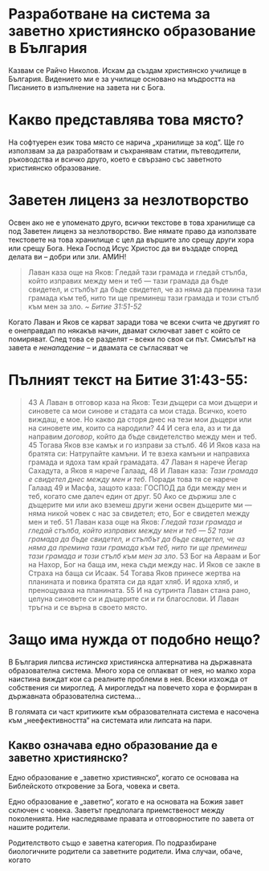 # Разработване на система за заветно християнско образование в България

Казвам се Райчо Николов. Искам да създам християнско училище в България. Видението ми е за училище основано на мъдростта на Писанието в изпълнение на завета ни с Бога. 

# Какво представлява това място?

На софтуерен език това място се нарича „хранилище за код“. Ще го използвам за да разработвам и съхранявам статии, пътеводители, ръководства и всичко друго, което е свързано със заветното християнско образование.

# Заветен лиценз за незлотворство

Освен ако не е упоменато друго, всички текстове в това хранилище са под Заветен лиценз за незлотворство. Вие нямате право да използвате текстовете на това хранилище с цел да вършите зло срещу други хора или срещу Бога. Нека Господ Исус Христос да ви въздаде според делата ви – добри или зли. АМИН!

> Лаван каза още на Яков: Гледай тази грамада и гледай стълба, който изправих между мен и теб — тази грамада да бъде свидетел, и стълбът да бъде свидетел, че аз няма да премина тази грамада към теб, нито ти ще преминеш тази грамада и този стълб към мен за зло.
> _~ Битие 31:51-52_

Когато Лаван и Яков се карват заради това че всеки счита че другият го е онеправдал по някакъв начин, двамат сключват завет с който се помиряват. След това се разделят – всеки по своя си път. Смисълът на завета е _ненападение_ – и двамата се съгласяват че 

# Пълният текст на Битие 31:43-55:
> 43  А Лаван в отговор каза на Яков: Тези дъщери са мои дъщери и синовете са мои синове и стадата са мои стада. Всичко, което виждаш, е мое. Но какво да сторя днес на тези мои дъщери или на синовете им, които са народили? 
> 44  И сега ела, аз и ти да направим *договор*, който да бъде свидетелство между мен и теб. 45  Тогава Яков взе камък и го изправи за стълб. 46  И Яков каза на братята си: Натрупайте камъни. И те взеха камъни и направиха грамада и ядоха там край грамадата. 47  Лаван я нарече Йегар Сахадута, а Яков я нарече Галаад, 48  И Лаван каза: *Тази грамада е свидетел днес между мен и теб*. Поради това тя се нарече Галаад 49  и Масфа, защото каза: ГОСПОД да бди между мен и теб, когато сме далеч един от друг. 50  Ако се държиш зле с дъщерите ми или ако вземеш други жени освен дъщерите ми — няма никой човек с нас за свидетел; ето, Бог е свидетел между мен и теб. 51  Лаван каза още на Яков: *Гледай тази грамада и гледай стълба, който изправих между мен и теб — 52  тази грамада да бъде свидетел, и стълбът да бъде свидетел, че аз няма да премина тази грамада към теб, нито ти ще преминеш тази грамада и този стълб към мен за зло*. 53  Бог на Авраам и Бог на Нахор, Бог на баща им, нека съди между нас. И Яков се закле в Страха на баща си Исаак. 54  Тогава Яков принесе жертва на планината и повика братята си да ядат хляб. И ядоха хляб, и пренощуваха на планината. 55  И на сутринта Лаван стана рано, целуна синовете си и дъщерите си и ги благослови. И Лаван тръгна и се върна в своето място. 

# Защо има нужда от подобно нещо?

В България липсва _истинска_ християнска алтернатива на държавната образователна система. Много хора се оплакват от нея, но малко хора наистина виждат кои са реалните проблеми в нея. Всеки изхожда от собствения си мироглед. А мирогледът на повечето хора е формиран в държавната образователна система...

В голямата си част критиките към образователната система е насочена към „неефективността“ на системата или липсата на пари.

## Какво означава едно образование да е заветно християнско?

Едно образование е „заветно християнско“, когато се основава на Библейското откровение за Бога, човека и света.

Едно образование е „заветно“, когато е на основата на Божия завет сключен с човека. Заветът предполага приемственост между поколенията. Ние наследяваме правата и отговорностите по завета от нашите родители. 

Родителството също е заветна категория. По подразбиране биологичните родители са заветните родители. Има случаи, обаче, когато 
